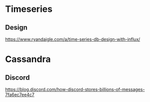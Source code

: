 # Timeseries
## Design
https://www.ryandaigle.com/a/time-series-db-design-with-influx/

# Cassandra 
## Discord
https://blog.discord.com/how-discord-stores-billions-of-messages-7fa6ec7ee4c7
